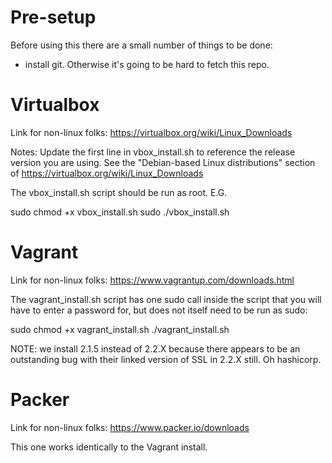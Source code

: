 # Pre-setup

Before using this there are a small number of things to be done:
- install git. Otherwise it's going to be hard to fetch this repo.

# Virtualbox
Link for non-linux folks: https://virtualbox.org/wiki/Linux_Downloads

Notes:
Update the first line in vbox_install.sh to reference the release version you are using. See the "Debian-based Linux distributions" section of https://virtualbox.org/wiki/Linux_Downloads

The vbox_install.sh script should be run as root. E.G.

sudo chmod +x vbox_install.sh
sudo ./vbox_install.sh

# Vagrant
Link for non-linux folks: https://www.vagrantup.com/downloads.html

The vagrant_install.sh script has one sudo call inside the script that you will have to enter a password for, but does not itself need to be run as sudo:

sudo chmod +x vagrant_install.sh
./vagrant_install.sh

NOTE: we install 2.1.5 instead of 2.2.X because there appears to be an outstanding bug with their linked version of SSL in 2.2.X still. Oh hashicorp.

# Packer
Link for non-linux folks: https://www.packer.io/downloads

This one works identically to the Vagrant install.
